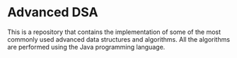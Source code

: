# Advanced DSA
This is a repository that contains the implementation of some of the most commonly used advanced data structures and algorithms. All the algorithms are performed using the Java programming language.